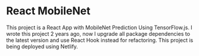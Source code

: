 # React MobileNet

This project is a React App with MobileNet Prediction Using TensorFlow.js. I wrote this project 2 years ago, now I upgrade all package dependencies to the latest version and use React Hook instead for refactoring. This project is being deployed using Netlify.
